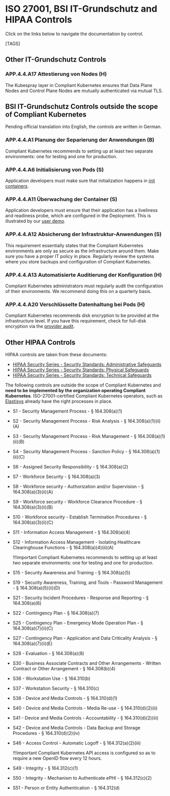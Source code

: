 # ISO 27001, BSI IT-Grundschutz and HIPAA Controls

Click on the links below to navigate the documentation by control.

[TAGS]

## Other IT-Grundschutz Controls

### APP.4.4.A17 Attestierung von Nodes (H)

The Kubespray layer in Compliant Kubernetes ensures that Data Plane Nodes and Control Plane Nodes are mutually authenticated via mutual TLS.

## BSI IT-Grundschutz Controls outside the scope of Compliant Kubernetes

Pending official translation into English, the controls are written in German.

### APP.4.4.A1 Planung der Separierung der Anwendungen (B)

Compliant Kubernetes recommends to setting up at least two separate environments: one for testing and one for production.

### APP.4.4.A6 Initialisierung von Pods (S)

Application developers must make sure that initialization happens in [init containers](https://kubernetes.io/docs/concepts/workloads/pods/init-containers/).

### APP.4.4.A11 Überwachung der Container (S)

Application developers must ensure that their application has a liveliness and readiness probe, which are configured in the Deployment. This is illustrated by our [user demo](https://github.com/elastisys/compliantkubernetes/blob/main/user-demo/deploy/ck8s-user-demo/templates/deployment.yaml).

### APP.4.4.A12 Absicherung der Infrastruktur-Anwendungen (S)

This requirement essentially states that the Compliant Kubernetes environments are only as secure as the infrastructure around them. Make sure you have a proper IT policy in place. Regularly review the systems where you store backups and configuration of Compliant Kubernetes.

### APP.4.4.A13 Automatisierte Auditierung der Konfiguration (H)

Compliant Kubernetes administrators must regularly audit the configuration of their environments. We recommend doing this on a quarterly basis.

### APP.4.4.A20 Verschlüsselte Datenhaltung bei Pods (H)

Compliant Kubernetes recommends disk encryption to be provided at the infrastructure level. If you have this requirement, check for full-disk encryption via the [provider audit](../../operator-manual/provider-manual).

## Other HIPAA Controls

HIPAA controls are taken from these documents:

* [HIPAA Security Series - Security Standards: Administrative Safeguards](https://www.hhs.gov/sites/default/files/ocr/privacy/hipaa/administrative/securityrule/adminsafeguards.pdf)
* [HIPAA Security Series - Security Standards: Physical Safeguards](https://www.hhs.gov/sites/default/files/ocr/privacy/hipaa/administrative/securityrule/physsafeguards.pdf)
* [HIPAA Security Series - Security Standards: Technical Safeguards](https://www.hhs.gov/sites/default/files/ocr/privacy/hipaa/administrative/securityrule/techsafeguards.pdf)

The following controls are outside the scope of Compliant Kubernetes and **need to be implemented by the organization operating Compliant Kubernetes**. ISO-27001-certified Compliant Kubernetes operators, such as [Elastisys](https://elastisys.com) already have the right processes in place.

* S1 - Security Management Process - § 164.308(a)(1)
* S2 - Security Management Process - Risk Analysis - § 164.308(a)(1)(ii)(A)
* S3 - Security Management Process - Risk Management - § 164.308(a)(1)(ii)(B)
* S4 - Security Management Process - Sanction Policy - § 164.308(a)(1)(ii)(C)
* S6 - Assigned Security Responsibility - § 164.308(a)(2)
* S7 - Workforce Security - § 164.308(a)(3)
* S8 - Workforce security - Authorization and/or Supervision - § 164.308(a)(3)(ii)(A)
* S9 - Workforce security - Workforce Clearance Procedure - § 164.308(a)(3)(ii)(B)
* S10 - Workforce security - Establish Termination Procedures - § 164.308(a)(3)(ii)(C)
* S11 - Information Access Management - § 164.308(a)(4)
* S12 - Information Access Management - Isolating Healthcare Clearinghouse Functions - § 164.308(a)(4)(ii)(A)

    !!!important
        Compliant Kubernetes recommends to setting up at least two separate environments: one for testing and one for production.

* S15 - Security Awareness and Training - § 164.308(a)(5)
* S19 - Security Awareness, Training, and Tools - Password Management - § 164.308(a)(5)(ii)(D)
* S21 - Security Incident Procedures - Response and Reporting - § 164.308(a)(6)
* S22 - Contingency Plan - § 164.308(a)(7)
* S25 - Contingency Plan - Emergency Mode Operation Plan - § 164.308(a)(7)(ii)(C)
* S27 - Contingency Plan - Application and Data Criticality Analysis - § 164.308(a)(7)(ii)(E)
* S28 - Evaluation - § 164.308(a)(8)
* S30 - Business Associate Contracts and Other Arrangements - Written Contract or Other Arrangement - § 164.308(b)(4)
* S36 - Workstation Use - § 164.310(b)
* S37 - Workstation Security - § 164.310(c)
* S38 - Device and Media Controls - § 164.310(d)(1)
* S40 - Device and Media Controls - Media Re-use - § 164.310(d)(2)(ii)
* S41 - Device and Media Controls - Accountability - § 164.310(d)(2)(iii)
* S42 - Device and Media Controls - Data Backup and Storage Procedures - § 164.310(d)(2)(iv)
* S46 - Access Control - Automatic Logoff - § 164.312(a)(2)(iii)

    !!!important
        Compliant Kubernetes API access is configured so as to require a new OpenID flow every 12 hours.

* S49 - Integrity - § 164.312(c)(1)
* S50 - Integrity - Mechanism to Authenticate ePHI - § 164.312(c)(2)
* S51 - Person or Entity Authentication - § 164.312(d)
